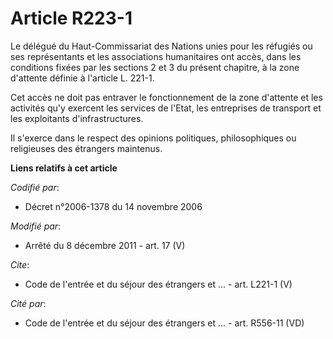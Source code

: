 # Article R223-1

Le délégué du Haut-Commissariat des Nations unies pour les réfugiés ou ses représentants et les associations humanitaires ont
accès, dans les conditions fixées par les sections 2 et 3 du présent chapitre, à la zone d'attente définie à l'article L.
221-1. 

Cet accès ne doit pas entraver le fonctionnement de la zone d'attente et les activités qu'y exercent les services de l'Etat,
les entreprises de transport et les exploitants d'infrastructures. 

Il s'exerce dans le respect des opinions politiques, philosophiques ou religieuses des étrangers maintenus.

**Liens relatifs à cet article**

_Codifié par_:

  - Décret n°2006-1378 du 14 novembre 2006

_Modifié par_:

  - Arrêté du 8 décembre 2011 - art. 17 (V)

_Cite_:

  - Code de l'entrée et du séjour des étrangers et ... - art. L221-1 (V)

_Cité par_:

  - Code de l'entrée et du séjour des étrangers et ... - art. R556-11 (VD)

